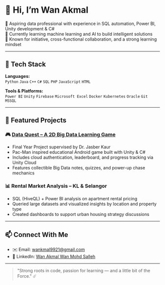 # 👋 Hi, I’m Wan Akmal

💼 Aspiring data professional with experience in SQL automation, Power BI, Unity development & C#  
🧠 Currently learning machine learning and AI to build intelligent solutions  
🌟 Known for initiative, cross-functional collaboration, and a strong learning mindset

---

## 🧩 Tech Stack

**Languages:**  
`Python` `Java` `C++` `C#` `SQL` `PHP` `JavaScript` `HTML`

**Tools & Platforms:**  
`Power BI` `Unity` `Firebase` `Microsoft Excel` `Docker` `Kubernetes` `Oracle` `Git` `MSSQL`

---

## 🚀 Featured Projects

### 🎮 [Data Quest – A 2D Big Data Learning Game](https://github.com/wankenob1/Data-Quest)
- Final Year Project supervised by Dr. Jasber Kaur
- Pac-Man inspired educational Android game built with Unity & C#
- Includes cloud authentication, leaderboard, and progress tracking via Unity Cloud
- Features collectible Big Data notes, quizzes, and power-up chase mechanics

### 📊 Rental Market Analysis – KL & Selangor
- SQL (HiveQL) + Power BI analysis on apartment rental pricing
- Queried large datasets and visualized insights by location and property type
- Created dashboards to support urban housing strategy discussions

---

## 📫 Connect With Me
- ✉️ Email: [wankmal9921@gmail.com](mailto:wankmal9921@gmail.com)  
- 🔗 LinkedIn: [Wan Akmal Wan Mohd Salleh](https://www.linkedin.com/in/wan-akmal-wan-mohd-salleh-4247a72b4/)
  
---

> "Strong roots in code, passion for learning — and a little bit of the Force." ☄️

